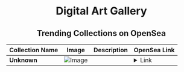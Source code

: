 <div align="center">

# Digital Art Gallery

## Trending Collections on OpenSea

| Collection Name                       | Image                                                                                     | Description                       | OpenSea Link                                                                                          |
|---------------------------------------|-------------------------------------------------------------------------------------------|-----------------------------------|--------------------------------------------------------------------------------------------------------|
| **Unknown** | ![Image](https://i.seadn.io/s/raw/files/bd3901b9f0f2bb55ef6f66d4a0004be6.jpg?w=500&auto=format?w=200&auto=format) |  | <details><summary>Link</summary>[Unknown](https://opensea.io/collection/unknown-171982)</details> |

</div>